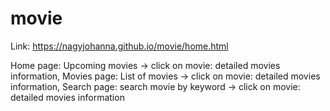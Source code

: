 # movie

Link: https://nagyjohanna.github.io/movie/home.html

Home page: Upcoming movies -> click on movie: detailed movies information, 
Movies page: List of movies -> click on movie: detailed movies information, 
Search page: search movie by keyword -> click on movie: detailed movies information
